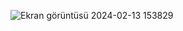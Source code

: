 ![Ekran görüntüsü 2024-02-13 153829](https://github.com/arrdakaya/Buy-A-Bike/assets/90178757/c5656b72-cbf9-41ad-ae30-72b23a69a988)
